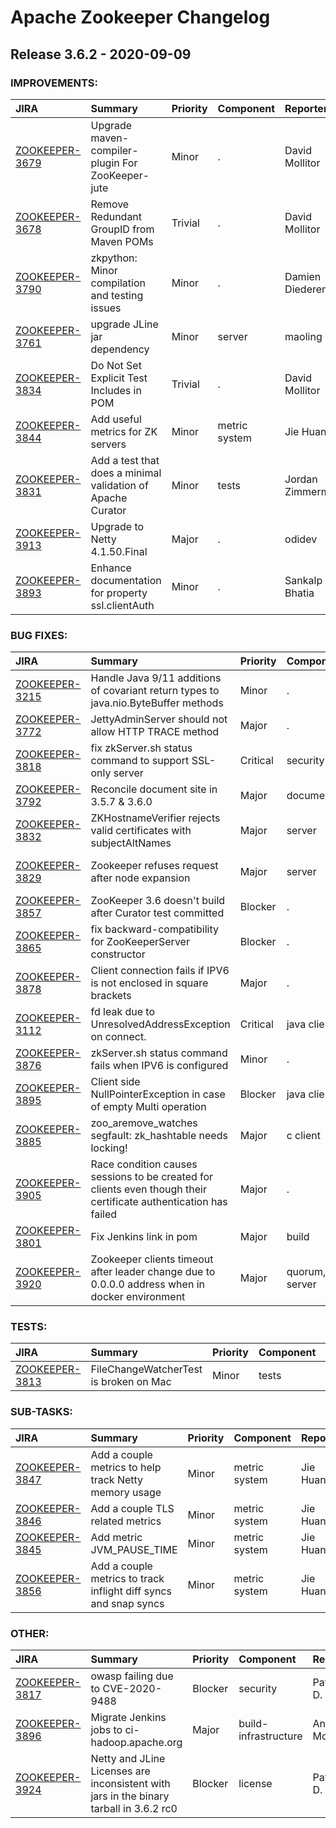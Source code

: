 
<!---
# Licensed to the Apache Software Foundation (ASF) under one
# or more contributor license agreements.  See the NOTICE file
# distributed with this work for additional information
# regarding copyright ownership.  The ASF licenses this file
# to you under the Apache License, Version 2.0 (the
# "License"); you may not use this file except in compliance
# with the License.  You may obtain a copy of the License at
#
#     http://www.apache.org/licenses/LICENSE-2.0
#
# Unless required by applicable law or agreed to in writing, software
# distributed under the License is distributed on an "AS IS" BASIS,
# WITHOUT WARRANTIES OR CONDITIONS OF ANY KIND, either express or implied.
# See the License for the specific language governing permissions and
# limitations under the License.
-->
# Apache Zookeeper Changelog

## Release 3.6.2 - 2020-09-09



### IMPROVEMENTS:

| JIRA | Summary | Priority | Component | Reporter | Contributor |
|:---- |:---- | :--- |:---- |:---- |:---- |
| [ZOOKEEPER-3679](https://issues.apache.org/jira/browse/ZOOKEEPER-3679) | Upgrade maven-compiler-plugin For ZooKeeper-jute |  Minor | . | David Mollitor | David Mollitor |
| [ZOOKEEPER-3678](https://issues.apache.org/jira/browse/ZOOKEEPER-3678) | Remove Redundant GroupID from Maven POMs |  Trivial | . | David Mollitor | David Mollitor |
| [ZOOKEEPER-3790](https://issues.apache.org/jira/browse/ZOOKEEPER-3790) | zkpython: Minor compilation and testing issues |  Minor | . | Damien Diederen | Damien Diederen |
| [ZOOKEEPER-3761](https://issues.apache.org/jira/browse/ZOOKEEPER-3761) | upgrade JLine jar dependency |  Minor | server | maoling |  |
| [ZOOKEEPER-3834](https://issues.apache.org/jira/browse/ZOOKEEPER-3834) | Do Not Set Explicit Test Includes in POM |  Trivial | . | David Mollitor | David Mollitor |
| [ZOOKEEPER-3844](https://issues.apache.org/jira/browse/ZOOKEEPER-3844) | Add useful metrics for ZK servers |  Minor | metric system | Jie Huang | Jie Huang |
| [ZOOKEEPER-3831](https://issues.apache.org/jira/browse/ZOOKEEPER-3831) | Add a test that does a minimal validation of Apache Curator |  Minor | tests | Jordan Zimmerman | Jordan Zimmerman |
| [ZOOKEEPER-3913](https://issues.apache.org/jira/browse/ZOOKEEPER-3913) | Upgrade to Netty 4.1.50.Final |  Major | . | odidev | Enrico Olivelli |
| [ZOOKEEPER-3893](https://issues.apache.org/jira/browse/ZOOKEEPER-3893) | Enhance documentation for property ssl.clientAuth |  Minor | . | Sankalp Bhatia | Sankalp Bhatia |


### BUG FIXES:

| JIRA | Summary | Priority | Component | Reporter | Contributor |
|:---- |:---- | :--- |:---- |:---- |:---- |
| [ZOOKEEPER-3215](https://issues.apache.org/jira/browse/ZOOKEEPER-3215) | Handle Java 9/11 additions of covariant return types to java.nio.ByteBuffer methods |  Minor | . | V | Andor Molnar |
| [ZOOKEEPER-3772](https://issues.apache.org/jira/browse/ZOOKEEPER-3772) | JettyAdminServer should not allow HTTP TRACE method |  Major | . | Jinjiang Ling |  |
| [ZOOKEEPER-3818](https://issues.apache.org/jira/browse/ZOOKEEPER-3818) | fix zkServer.sh status command to support SSL-only server |  Critical | security | Aishwarya Soni | lujie |
| [ZOOKEEPER-3792](https://issues.apache.org/jira/browse/ZOOKEEPER-3792) | Reconcile document site in 3.5.7 & 3.6.0 |  Major | documentation | Zili Chen | Norbert Kalmár |
| [ZOOKEEPER-3832](https://issues.apache.org/jira/browse/ZOOKEEPER-3832) | ZKHostnameVerifier rejects valid certificates with subjectAltNames |  Major | server | Andor Molnar | Andor Molnar |
| [ZOOKEEPER-3829](https://issues.apache.org/jira/browse/ZOOKEEPER-3829) | Zookeeper refuses request after node expansion |  Major | server | benwang li | Mate Szalay-Beko |
| [ZOOKEEPER-3857](https://issues.apache.org/jira/browse/ZOOKEEPER-3857) | ZooKeeper 3.6 doesn't build after Curator test committed |  Blocker | . | Tamas Penzes | Tamas Penzes |
| [ZOOKEEPER-3865](https://issues.apache.org/jira/browse/ZOOKEEPER-3865) | fix backward-compatibility for ZooKeeperServer constructor |  Blocker | . | Mate Szalay-Beko | Mate Szalay-Beko |
| [ZOOKEEPER-3878](https://issues.apache.org/jira/browse/ZOOKEEPER-3878) | Client connection fails if IPV6 is not enclosed in square brackets |  Major | . | Mohammad Arshad | Mohammad Arshad |
| [ZOOKEEPER-3112](https://issues.apache.org/jira/browse/ZOOKEEPER-3112) | fd leak due to UnresolvedAddressException on connect. |  Critical | java client | Tianzhou Wang |  |
| [ZOOKEEPER-3876](https://issues.apache.org/jira/browse/ZOOKEEPER-3876) | zkServer.sh status command fails when IPV6 is configured |  Minor | . | Mohammad Arshad | Mohammad Arshad |
| [ZOOKEEPER-3895](https://issues.apache.org/jira/browse/ZOOKEEPER-3895) | Client side NullPointerException in case of empty Multi operation |  Blocker | java client | Enrico Olivelli | Enrico Olivelli |
| [ZOOKEEPER-3885](https://issues.apache.org/jira/browse/ZOOKEEPER-3885) | zoo\_aremove\_watches segfault: zk\_hashtable needs locking! |  Major | c client | Tudor Bosman |  |
| [ZOOKEEPER-3905](https://issues.apache.org/jira/browse/ZOOKEEPER-3905) | Race condition causes sessions to be created for clients even though their certificate authentication has failed |  Major | . | Karan Mehta | Andor Molnar |
| [ZOOKEEPER-3801](https://issues.apache.org/jira/browse/ZOOKEEPER-3801) | Fix Jenkins link in pom |  Major | build | Christopher Tubbs | Christopher Tubbs |
| [ZOOKEEPER-3920](https://issues.apache.org/jira/browse/ZOOKEEPER-3920) | Zookeeper clients timeout after leader change due to 0.0.0.0 address when in docker environment |  Major | quorum, server | Andre Price |  |


### TESTS:

| JIRA | Summary | Priority | Component | Reporter | Contributor |
|:---- |:---- | :--- |:---- |:---- |:---- |
| [ZOOKEEPER-3813](https://issues.apache.org/jira/browse/ZOOKEEPER-3813) | FileChangeWatcherTest is broken on Mac |  Minor | tests | Andor Molnar | Andor Molnar |


### SUB-TASKS:

| JIRA | Summary | Priority | Component | Reporter | Contributor |
|:---- |:---- | :--- |:---- |:---- |:---- |
| [ZOOKEEPER-3847](https://issues.apache.org/jira/browse/ZOOKEEPER-3847) | Add a couple metrics to help track Netty memory usage |  Minor | metric system | Jie Huang | Jie Huang |
| [ZOOKEEPER-3846](https://issues.apache.org/jira/browse/ZOOKEEPER-3846) | Add a couple TLS related metrics |  Minor | metric system | Jie Huang | Jie Huang |
| [ZOOKEEPER-3845](https://issues.apache.org/jira/browse/ZOOKEEPER-3845) | Add metric JVM\_PAUSE\_TIME |  Minor | metric system | Jie Huang | Jie Huang |
| [ZOOKEEPER-3856](https://issues.apache.org/jira/browse/ZOOKEEPER-3856) | Add a couple metrics to track inflight diff syncs and snap syncs |  Minor | metric system | Jie Huang | Jie Huang |


### OTHER:

| JIRA | Summary | Priority | Component | Reporter | Contributor |
|:---- |:---- | :--- |:---- |:---- |:---- |
| [ZOOKEEPER-3817](https://issues.apache.org/jira/browse/ZOOKEEPER-3817) | owasp failing due to CVE-2020-9488 |  Blocker | security | Patrick D. Hunt | Mate Szalay-Beko |
| [ZOOKEEPER-3896](https://issues.apache.org/jira/browse/ZOOKEEPER-3896) | Migrate Jenkins jobs to ci-hadoop.apache.org |  Major | build-infrastructure | Andor Molnar | Andor Molnar |
| [ZOOKEEPER-3924](https://issues.apache.org/jira/browse/ZOOKEEPER-3924) | Netty and JLine Licenses are inconsistent with jars in the binary tarball in 3.6.2 rc0 |  Blocker | license | Patrick D. Hunt | Enrico Olivelli |


